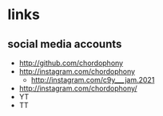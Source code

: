 # links
## social media accounts
 - http://github.com/chordophony
 - http://instagram.com/chordophony
   - http://instagram.com/c9y___jam.2021
 - http://instagram.com/chordophony/
 - YT
 - TT
